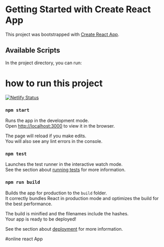 # Getting Started with Create React App

This project was bootstrapped with [Create React App](https://github.com/facebook/create-react-app).

## Available Scripts

In the project directory, you can run:

# how to run this project
[![Netlify Status](https://api.netlify.com/api/v1/badges/1b167264-e728-4f6c-a7e1-196d342fcb35/deploy-status)](https://app.netlify.com/sites/wizardly-yalow-0b5e92/deploys)


### `npm start`

Runs the app in the development mode.\
Open [http://localhost:3000](http://localhost:3000) to view it in the browser.

The page will reload if you make edits.\
You will also see any lint errors in the console.

### `npm test`

Launches the test runner in the interactive watch mode.\
See the section about [running tests](https://facebook.github.io/create-react-app/docs/running-tests) for more information.

### `npm run build`

Builds the app for production to the `build` folder.\
It correctly bundles React in production mode and optimizes the build for the best performance.

The build is minified and the filenames include the hashes.\
Your app is ready to be deployed!

See the section about [deployment](https://facebook.github.io/create-react-app/docs/deployment) for more information.


#online react App




